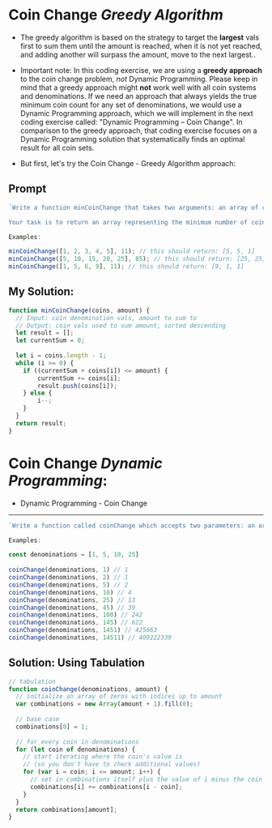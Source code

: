 # Coin Change *Greedy Algorithm*

- The greedy algorithm is based on the strategy to target the **largest** vals first to sum them until the amount is reached, when it is not yet reached, and adding another will surpass the amount, move to the next largest..

- Important note: In this coding exercise, we are using a **greedy approach** to the coin change problem, *not* Dynamic Programming. Please keep in mind that a greedy approach might **not** work well with all coin systems and denominations. If we need an approach that always yields the true minimum coin count for any set of denominations, we would use a Dynamic Programming approach, which we will implement in the next coding exercise called: "Dynamic Programming – Coin Change". In comparison to the greedy approach, that coding exercise focuses on a Dynamic Programming solution that systematically finds an optimal result for all coin sets.

- But first, let's try the Coin Change - Greedy Algorithm approach:

## Prompt
```js
`Write a function minCoinChange that takes two arguments: an array of coin denominations (coins) and a target amount number (amount). The provided array of coins is sorted in ascending order, starting from the smallest coin denomination to the largest.

Your task is to return an array representing the minimum number of coins needed to make the given amount. The result should be an array of the actual coins used, not their count or sum. To achieve this, you should start by considering the largest denominations first and use them as much as possible before moving to smaller denominations. As a consequence of this, the result array should be sorted in descending order, starting from the largest coin denomination to the smallest.`

Examples:

minCoinChange([1, 2, 3, 4, 5], 11); // this should return: [5, 5, 1]
minCoinChange([5, 10, 15, 20, 25], 85); // this should return: [25, 25, 25, 10]
minCoinChange([1, 5, 6, 9], 11); // this should return: [9, 1, 1]
```

## My Solution:
```js
function minCoinChange(coins, amount) {
  // Input: coin denomination vals, amount to sum to
  // Output: coin vals used to sum amount, sorted descending
  let result = [];
  let currentSum = 0;
  
  let i = coins.length - 1;
  while (i >= 0) {
    if ((currentSum + coins[i]) <= amount) {
        currentSum += coins[i];
        result.push(coins[i]);
    } else {
        i--;
    }
  }
  return result;
}
```


# Coin Change *Dynamic Programming*:

- Dynamic Programming - Coin Change
---
```js
`Write a function called coinChange which accepts two parameters: an array of denominations and a value. The function should return the number of ways you can obtain the value from the given collection of denominations. You can think of this as figuring out the number of ways to make change for a given value from a supply of coins.`

Examples:

const denominations = [1, 5, 10, 25]
 
coinChange(denominations, 1) // 1
coinChange(denominations, 2) // 1
coinChange(denominations, 5) // 2
coinChange(denominations, 10) // 4
coinChange(denominations, 25) // 13
coinChange(denominations, 45) // 39
coinChange(denominations, 100) // 242
coinChange(denominations, 145) // 622
coinChange(denominations, 1451) // 425663
coinChange(denominations, 14511) // 409222339
```

## Solution: Using Tabulation
```js
// tabulation
function coinChange(denominations, amount) {
  // initialize an array of zeros with indices up to amount
  var combinations = new Array(amount + 1).fill(0);
 
  // base case
  combinations[0] = 1;
 
  // for every coin in denominations
  for (let coin of denominations) {
    // start iterating where the coin's value is 
    // (so you don't have to check additional values)
    for (var i = coin; i <= amount; i++) {
      // set in combinations itself plus the value of i minus the coin
      combinations[i] += combinations[i - coin];
    }
  }
  return combinations[amount];
}
```